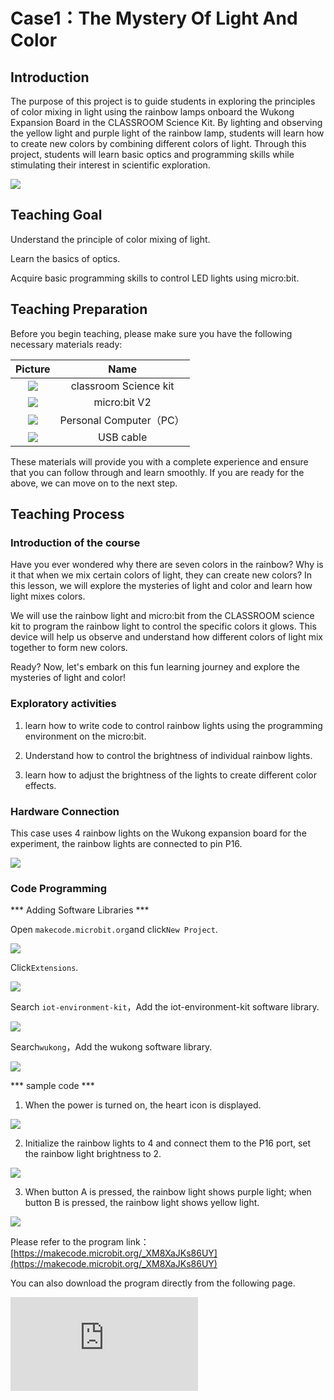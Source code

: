 ﻿---
sidebar_position: 1
sidebar_label: Case1:The Mystery Of Light And Color
---

# Case1：The Mystery Of Light And Color

## Introduction

The purpose of this project is to guide students in exploring the principles of color mixing in light using the rainbow lamps onboard the Wukong Expansion Board in the CLASSROOM Science Kit. By lighting and observing the yellow light and purple light of the rainbow lamp, students will learn how to create new colors by combining different colors of light. Through this project, students will learn basic optics and programming skills while stimulating their interest in scientific exploration.

![](https://wiki-media-ef.oss-cn-hongkong.aliyuncs.com/docs/microbit/interesting-case/classroom-science-pack/cases-libraries/images/classroom-science-pack-case-01-01.png)

## Teaching Goal

Understand the principle of color mixing of light.

Learn the basics of optics.

Acquire basic programming skills to control LED lights using micro:bit.

## Teaching Preparation

Before you begin teaching, please make sure you have the following necessary materials ready:

| Picture | Name |
| :-: | :-: |
| ![](https://wiki-media-ef.oss-cn-hongkong.aliyuncs.com/docs/microbit/interesting-case/classroom-science-pack/cases-libraries/images/classroom-science-pack-case-01-02.png) | classroom Science kit |
| ![](https://wiki-media-ef.oss-cn-hongkong.aliyuncs.com/docs/microbit/interesting-case/microbit-smart-climate-kit/cases-libraries/images/microbit-smart-climate-kit-case-01-03.png) | micro:bit V2 |
| ![](https://wiki-media-ef.oss-cn-hongkong.aliyuncs.com/docs/microbit/interesting-case/microbit-smart-climate-kit/cases-libraries/images/microbit-smart-climate-kit-case-01-04.png) | Personal Computer（PC） |
| ![](https://wiki-media-ef.oss-cn-hongkong.aliyuncs.com/docs/microbit/interesting-case/microbit-smart-climate-kit/cases-libraries/images/microbit-smart-climate-kit-case-01-05.png) | USB cable |

These materials will provide you with a complete experience and ensure that you can follow through and learn smoothly. If you are ready for the above, we can move on to the next step.

## Teaching Process

### Introduction of the course

Have you ever wondered why there are seven colors in the rainbow? Why is it that when we mix certain colors of light, they can create new colors? In this lesson, we will explore the mysteries of light and color and learn how light mixes colors.

We will use the rainbow light and micro:bit from the CLASSROOM science kit to program the rainbow light to control the specific colors it glows. This device will help us observe and understand how different colors of light mix together to form new colors.

Ready? Now, let's embark on this fun learning journey and explore the mysteries of light and color!

### Exploratory activities

1. learn how to write code to control rainbow lights using the programming environment on the micro:bit.

2. Understand how to control the brightness of individual rainbow lights.

3. learn how to adjust the brightness of the lights to create different color effects.



### Hardware Connection

This case uses 4 rainbow lights on the Wukong expansion board for the experiment, the rainbow lights are connected to pin P16.


![](https://wiki-media-ef.oss-cn-hongkong.aliyuncs.com/docs/microbit/interesting-case/classroom-science-pack/cases-libraries/images/classroom-science-pack-case-01-06.png)

### Code Programming

*** Adding Software Libraries ***

Open ``makecode.microbit.org``and click``New Project``.

![](https://wiki-media-ef.oss-cn-hongkong.aliyuncs.com/docs/microbit/interesting-case/classroom-science-pack/images/classroom-science-pack-add-extensions-01.png)

Click``Extensions``.

![](https://wiki-media-ef.oss-cn-hongkong.aliyuncs.com/docs/microbit/interesting-case/classroom-science-pack/images/classroom-science-pack-add-extensions-02.png)

Search ``iot-environment-kit``，Add the iot-environment-kit software library.

![](https://wiki-media-ef.oss-cn-hongkong.aliyuncs.com/docs/microbit/interesting-case/classroom-science-pack/images/classroom-science-pack-add-extensions-03.png)

Search``wukong``，Add the wukong software library.

![](https://wiki-media-ef.oss-cn-hongkong.aliyuncs.com/docs/microbit/interesting-case/classroom-science-pack/images/classroom-science-pack-add-extensions-04.png)

*** sample code  ***

1. When the power is turned on, the heart icon is displayed.

![](https://wiki-media-ef.oss-cn-hongkong.aliyuncs.com/docs/microbit/interesting-case/classroom-science-pack/cases-libraries/images/classroom-science-pack-case-01-09.png)

2. Initialize the rainbow lights to 4 and connect them to the P16 port, set the rainbow light brightness to 2.

![](https://wiki-media-ef.oss-cn-hongkong.aliyuncs.com/docs/microbit/interesting-case/classroom-science-pack/cases-libraries/images/classroom-science-pack-case-01-10.png)

3. When button A is pressed, the rainbow light shows purple light; when button B is pressed, the rainbow light shows yellow light.

![](https://wiki-media-ef.oss-cn-hongkong.aliyuncs.com/docs/microbit/interesting-case/classroom-science-pack/cases-libraries/images/classroom-science-pack-case-01-11.png)


Please refer to the program link：[https://makecode.microbit.org/_XM8XaJKs86UY](https://makecode.microbit.org/_XM8XaJKs86UY)

You can also download the program directly from the following page.

<div
    style={{
        position: 'relative',
        paddingBottom: '60%',
        overflow: 'hidden',
    }}
>
    <iframe
        src="https://makecode.microbit.org/_XM8XaJKs86UY"
        frameborder="0"
        sandbox="allow-popups allow-forms allow-scripts allow-same-origin"
        style={{
            position: 'absolute',
            width: '100%',
            height: '100%',
        }}
    />
</div>
*** Download the program***

Use the USB cable to connect the PC to the micro:bit V2.

![](https://wiki-media-ef.oss-cn-hongkong.aliyuncs.com/docs/microbit/interesting-case/microbit-smart-climate-kit/cases-libraries/images/connect-microbit.gif)

After a successful connection, a disk drive named `MICROBIT` is recognized on the computer.

![](https://wiki-media-ef.oss-cn-hongkong.aliyuncs.com/docs/microbit/interesting-case/microbit-smart-climate-kit/cases-libraries/images/microbit-drive.png)

Click on the bottom left corner of![](https://wiki-media-ef.oss-cn-hongkong.aliyuncs.com/docs/microbit/interesting-case/microbit-smart-climate-kit/cases-libraries/images/download-01.png)，choose`Connect Device`。

![](https://wiki-media-ef.oss-cn-hongkong.aliyuncs.com/docs/microbit/interesting-case/microbit-smart-climate-kit/cases-libraries/images/download-02.png)

Click![](https://wiki-media-ef.oss-cn-hongkong.aliyuncs.com/docs/microbit/interesting-case/microbit-smart-climate-kit/cases-libraries/images/download-03.png)。

![](https://wiki-media-ef.oss-cn-hongkong.aliyuncs.com/docs/microbit/interesting-case/microbit-smart-climate-kit/cases-libraries/images/download-04.png)

Click![](https://wiki-media-ef.oss-cn-hongkong.aliyuncs.com/docs/microbit/interesting-case/microbit-smart-climate-kit/cases-libraries/images/download-05.png)。

![](https://wiki-media-ef.oss-cn-hongkong.aliyuncs.com/docs/microbit/interesting-case/microbit-smart-climate-kit/cases-libraries/images/download-06.png)


Select `BBC micro:bit CMSIS-DAP` in the pop-up window and then select Connect, and at this point, our micro:bit has connected successfully.

![](https://wiki-media-ef.oss-cn-hongkong.aliyuncs.com/docs/microbit/interesting-case/microbit-smart-climate-kit/cases-libraries/images/download-07.png)

Click to download the program.

![](https://wiki-media-ef.oss-cn-hongkong.aliyuncs.com/docs/microbit/interesting-case/microbit-smart-climate-kit/cases-libraries/images/download-08.png)

### Teamwork & Presentation

Students are divided into small groups and work together to create and program cases.

Students are encouraged to cooperate, communicate and share their experiences with each other.

Each group will have the opportunity to present the cases they have produced and demonstrate them to the other groups.

*** Expected effect: the LED matrix of micro:bit displays the love heart icon after power on, when button A is pressed, the rainbow light displays purple light, when button B is pressed, the rainbow light displays yellow light.***

（GIF动图）

### Summary and Reflection

Review the course content and remind students what knowledge and skills they have acquired.

Lead students in a discussion of the problems and difficulties they encountered during the production process and how they resolved them.

Guide students to think about how the principle of color mixing of light is used in everyday life, such as color television and stage lighting.

## Expanding Knowledge

The principle of color mixing of light is an important concept in the field of optics that deals with how different colors of light can be combined to form new colors. Here is some extended knowledge of the color mixing principle of light:

Additive color mixing: when different colors of light shine together at the same time, they mix together to form new colors. This is called additive color mixing, and is typified by color TVs and computer monitors, which use red, green, and blue light to produce a wide range of colors.

Subtractive color mixing: In pigments or dyes, particles of different colors absorb some light and reflect others. When multiple pigments are mixed, they absorb more light, resulting in darker colors. This is subtractive color mixing and is often used in painting and printing.

Primary Colors of Light: In additive color mixing, red, green, and blue are considered the three primary colors of light. These three colors of light can be mixed to produce white.

Color perception: The optic cone cells in the human eye are sensitive to different wavelengths of light, enabling us to see colors. Different wavelengths of light correspond to different colors.

By understanding the principle of color mixing of light, students can better understand how we perceive colors and how colors are used in technology and art.
